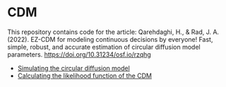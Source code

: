 # CDM
This repository contains code for the article:
Qarehdaghi, H., & Rad, J. A. (2022). EZ-CDM for modeling continuous decisions by everyone! Fast, simple, robust, and accurate estimation of circular diffusion model parameters. https://doi.org/10.31234/osf.io/rzqhg

- [Simulating the circular diffusion model](https://github.com/HasanNath/EZ-CDM/blob/main/Simple%20EZ-CDM.ipynb)
- [Calculating the likelihood function of the CDM](https://github.com/HasanNath/EZ-CDM/blob/main/Simple%20EZ-CDM.ipynb)
